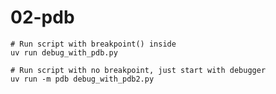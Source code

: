 # 02-pdb


```
# Run script with breakpoint() inside
uv run debug_with_pdb.py
```

```
# Run script with no breakpoint, just start with debugger
uv run -m pdb debug_with_pdb2.py
```
